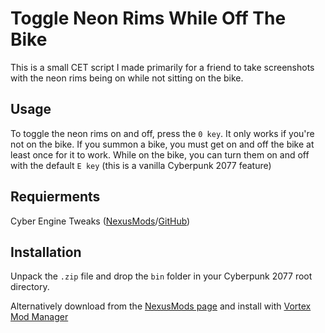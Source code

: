 # Toggle Neon Rims While Off The Bike
This is a small CET script I made primarily for a friend to take screenshots with the neon rims being on while not sitting on the bike.


## Usage
To toggle the neon rims on and off, press the `0 key`. It only works if you're not on the bike.
If you summon a bike, you must get on and off the bike at least once for it to work.
While on the bike, you can turn them on and off with the default `E key` (this is a vanilla Cyberpunk 2077 feature)


## Requierments
Cyber Engine Tweaks ([NexusMods](https://www.nexusmods.com/cyberpunk2077/mods/107)/[GitHub](https://github.com/yamashi/CyberEngineTweaks/releases))


## Installation
Unpack the `.zip` file and drop the `bin` folder in your Cyberpunk 2077 root directory.

Alternatively download from the [NexusMods page](https://www.nexusmods.com/cyberpunk2077/mods/107) and install with [Vortex Mod Manager](https://www.nexusmods.com/about/vortex/)
